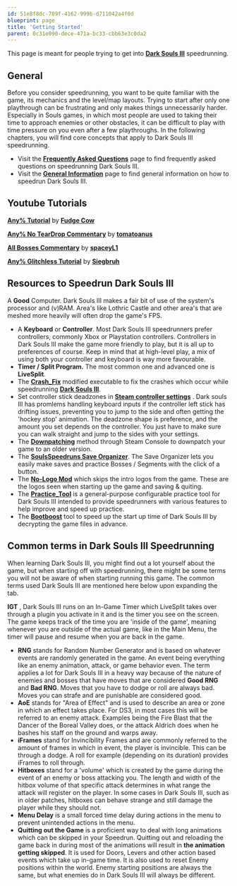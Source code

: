 ```yaml
---
id: 51e8f8dc-789f-4162-999b-d711042a4f0d
blueprint: page
title: 'Getting Started'
parent: 0c31e090-dece-471a-bc33-cbb63e3c0da2
---
```

This page is meant for people trying to get into [**Dark Souls III**](/darksouls3) speedrunning.

## General

Before you consider speedrunning, you want to be quite familiar with the game, its mechanics and the level/map layouts.
Trying to start after only one playthrough can be frustrating and only makes things unnecessarily harder.
Especially in Souls games, in which most people are used to taking their time to approach enemies or other obstacles, it can be difficult to play with time pressure on you even after a few playthroughs.
In the following chapters, you will find core concepts that apply to Dark Souls III speedrunning.

- Visit the [**Frequently Asked Questions**](/darksouls3/frequently-asked-questions) page to find frequently asked questions on speedrunning Dark Souls III.
- Visit the [**General Information**](/darksouls3/general-information) page to find general information on how to speedrun Dark Souls III.

## Youtube Tutorials

[**Any% Tutorial**](//youtube.com/playlist?list=PLvfP7NQVZ4qIFpdTjs7yh0Jj2ZgdqtD_K) by [**Fudge Cow**](//youtube.com/channel/UCE7iRz8CWz7RQdsNDWVfc9g)

[**Any% No TearDrop Commentary**](https://www.youtube.com/watch?v=_kqXGKalKwI) by [**tomatoanus**](https://www.youtube.com/channel/UCm6GSA5OROHcIBNkXkH53zQ)

[**All Bosses Commentary**](https://www.youtube.com/watch?v=37bvLh-g0Pk) by [**spaceyL1**](https://www.twitch.tv/spaceyl1)

[**Any% Glitchless Tutorial**](https://www.youtube.com/watch?v=obz9bmdQhsk) by [**Siegbruh**](https://www.youtube.com/channel/UConORF_AvrYAq4e03SWLacg)

## Resources to Speedrun Dark Souls III

A **Good** Computer. Dark Souls III makes a fair bit of use of the system's processor and (v)RAM. Area's like Lothric Castle and other area's that are meshed more heavily will often drop the game's FPS.

- A **Keyboard** or **Controller**. Most Dark Souls III speedrunners prefer controllers, commonly Xbox or Playstation controllers. Controllers in Dark Souls III make the game more friendly to play, but it is all up to preferences of course. Keep in mind that at high-level play, a mix of using both your controller and keyboard is way more favourable.
- **Timer / Split Program.** The most common one and advanced one is **LiveSplit**.
- The [**Crash\_Fix**](/darksouls3/crash-fix) modified executable to fix the crashes which occur while speedrunning [**Dark Souls III**](/darksouls3).
- Set controller stick deadzones in [**Steam controller settings**](https://www.youtube.com/watch?v=1MRbJ5ZReQA) . Dark souls III has promlems handling keyboard inputs if the controller left stick has drifting issues, preventing you to jump to the side and often getting the 'hockey stop' animation. The deadzone shape is preference, and the amount you set depends on the controller. You just have to make sure you can walk straight and jump to the sides with your settings.
- The [**Downpatching**](/darksouls3/downpatching) method through Steam Console to downpatch your game to an older version.
- The [**SoulsSpeedruns Save Organizer**](https://github.com/Kahmul/SoulsSpeedruns-Save-Organizer/releases). The Save Organizer lets you easily make saves and practice Bosses / Segments with the click of a button.
- The [**No-Logo Mod**](/darksouls3/no-logo-mod) which skips the intro logos from the game. These are the logos seen when starting up the game and saving & quiting.
- The [**Practice\_Tool**](/darksouls3/practice-tool) is a general-purpose configurable practice tool for Dark Souls III intended to provide speedrunners with various features to help improve and speed up practice.
- The [**Bootboost**](/darksouls3/bootboost) tool to speed up the start up time of Dark Souls III by decrypting the game files in advance.

## Common terms in Dark Souls III Speedrunning

When learning Dark Souls III, you might find out a lot yourself about the game, but when starting off with speedrunning, there might be some terms you will not be aware of when starting running this game. The common terms used Dark Souls III are mentioned here below upon expanding the tab.

**IGT** , Dark Souls III runs on an In-Game Timer which LiveSplit takes over through a plugin you activate in it and is the timer you see on the screen. The game keeps track of the time you are 'inside of the game', meaning whenever you are outside of the actual game, like in the Main Menu, the timer will pause and resume when you are back in the game.

- **RNG** stands for Random Number Generator and is based on whatever events are randomly generated in the game. An event being everything like an enemy animation, attack, or game behavior even. The term applies a lot for Dark Souls III in a heavy way because of the nature of enemies and bosses that have moves that are considered **Good RNG** and **Bad RNG**. Moves that you have to dodge or roll are always bad. Moves you can strafe and are punishable are considered good.
- **AoE** stands for "Area of Effect" and is used to describe an area or zone in which an effect takes place. For DS3, in most cases this will be referred to an enemy attack. Examples being the Fire Blast that the Dancer of the Boreal Valley does, or the attack Aldrich does when he bashes his staff on the ground and warps away.
- **iFrames** stand for Invincibility Frames and are commonly referred to the amount of frames in which in event, the player is invincible. This can be through a dodge. A roll for example (depending on its duration) provides iFrames to roll through.
- **Hitboxes** stand for a 'volume' which is created by the game during the event of an enemy or boss attacking you. The length and width of the hitbox volume of that specific attack determines in what range the attack will register on the player. In some cases in Dark Souls III, such as in older patches, hitboxes can behave strange and still damage the player while they should not.
- **Menu Delay** is a small forced time delay during actions in the menu to prevent unintended actions in the menu.
- **Quitting out the Game** is a proficient way to deal with long animations which can be skipped in your Speedrun. Quitting out and reloading the game back in during most of the animations will result in **the animation getting skipped**. It is used for Doors, Levers and other action based events which take up in-game time. It is also used to reset Enemy positions within the world. Enemy starting positions are always the same, but what enemies do in Dark Souls III will always be different.
